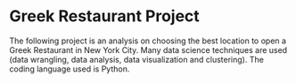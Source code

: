 # Greek Restaurant Project

The following project is an analysis on choosing the best location to open a Greek Restaurant in New York City. 
Many data science techniques are used (data wrangling, data analysis, data visualization and clustering). 
The coding language used is Python.
